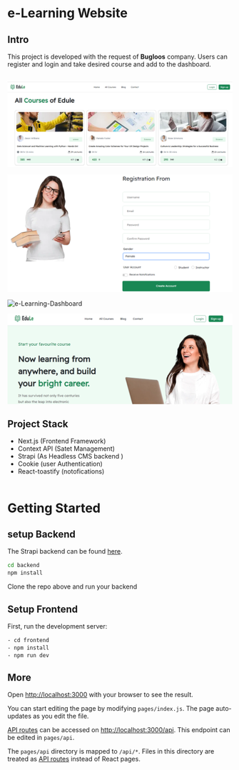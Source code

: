 # e-Learning Website

## Intro

This project is developed with the request of **Bugloos** company. Users can register and login and take desired course and add to the dashboard.
\
&nbsp;

![e-Learning-hero](/public/screenshots/all_courses.png)

![e-Learning-sign-up](/public/screenshots/sign_up.png)

![e-Learning-Dashboard](/public/screenshots/dashboard)

![e-Learning-main_page](/public/screenshots/main_page.png)

## Project Stack

- Next.js (Frontend Framework)
- Context API (Satet Management)
- Strapi (As Headless CMS backend )
- Cookie (user Authentication)
- React-toastify (notofications)
  \
  &nbsp;

# Getting Started

## setup Backend

The Strapi backend can be found [here](https://github.com/mtahzibii/e-learning-backend).

```bash
cd backend
npm install
```

Clone the repo above and run your backend

## Setup Frontend

First, run the development server:

```bash
- cd frontend
- npm install
- npm run dev
```

## More

Open [http://localhost:3000](http://localhost:3000) with your browser to see the result.

You can start editing the page by modifying `pages/index.js`. The page auto-updates as you edit the file.

[API routes](https://nextjs.org/docs/api-routes/introduction) can be accessed on [http://localhost:3000/api](http://localhost:3000/api/hello). This endpoint can be edited in `pages/api`.

The `pages/api` directory is mapped to `/api/*`. Files in this directory are treated as [API routes](https://nextjs.org/docs/api-routes/introduction) instead of React pages.

